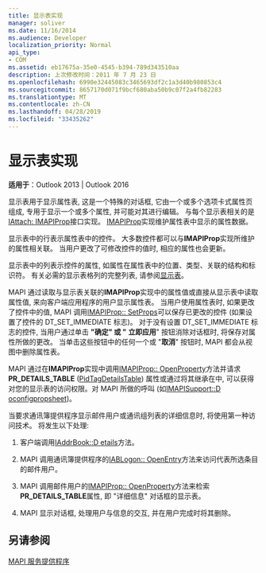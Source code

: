 ```yaml
---
title: 显示表实现
manager: soliver
ms.date: 11/16/2014
ms.audience: Developer
localization_priority: Normal
api_type:
- COM
ms.assetid: eb17675a-35e0-4545-b394-789d343510aa
description: 上次修改时间：2011 年 7 月 23 日
ms.openlocfilehash: 6990e32445083c3465693df2c1a3d40b980853c4
ms.sourcegitcommit: 8657170d071f9bcf680aba50b9c07f2a4fb82283
ms.translationtype: MT
ms.contentlocale: zh-CN
ms.lasthandoff: 04/28/2019
ms.locfileid: "33435262"
---
```

# <a name="display-table-implementation"></a>显示表实现

  
  
**适用于**：Outlook 2013 | Outlook 2016 
  
显示表用于显示属性表, 这是一个特殊的对话框, 它由一个或多个选项卡式属性页组成, 专用于显示一个或多个属性, 并可能对其进行编辑。 与每个显示表相关的是[IAttach: IMAPIProp](iattachimapiprop.md)接口实现。 [IMAPIProp](imapipropiunknown.md)实现维护属性表中显示的属性数据。 
  
显示表中的行表示属性表中的控件。 大多数控件都可以与**IMAPIProp**实现所维护的属性相关联。 当用户更改了可修改控件的值时, 相应的属性也会更新。 
  
显示表中的列表示控件的属性, 如属性在属性表中的位置、类型、关联的结构和标识符。 有关必需的显示表格列的完整列表, 请参阅[显示表](display-tables.md)。
  
MAPI 通过读取与显示表关联的**IMAPIProp**实现中的属性值或直接从显示表中读取属性值, 来向客户端应用程序的用户显示属性表。 当用户使用属性表时, 如果更改了控件中的值, MAPI 调用[IMAPIProp:: SetProps](imapiprop-setprops.md)可以保存已更改的控件 (如果设置了控件的 DT_SET_IMMEDIATE 标志)。 对于没有设置 DT_SET_IMMEDIATE 标志的控件, 当用户通过单击 **"确定" 或 "** **立即应用**" 按钮消除对话框时, 将保存对属性所做的更改。 当单击这些按钮中的任何一个或 "**取消**" 按钮时, MAPI 都会从视图中删除属性表。 
  
MAPI 通过在**IMAPIProp**实现中调用[IMAPIProp:: OpenProperty](imapiprop-openproperty.md)方法并请求**PR_DETAILS_TABLE** ([PidTagDetailsTable](pidtagdetailstable-canonical-property.md)) 属性或通过将其继承在中, 可以获得对您的显示表的访问权限。对 MAPI 所做的呼叫 (如[IMAPISupport::D oconfigpropsheet](imapisupport-doconfigpropsheet.md))。
  
当要求通讯簿提供程序显示邮件用户或通讯组列表的详细信息时, 将使用第一种访问技术。 将发生以下处理:
  
1. 客户端调用[IAddrBook::D etails](iaddrbook-details.md)方法。 
    
2. MAPI 调用通讯簿提供程序的[IABLogon:: OpenEntry](iablogon-openentry.md)方法来访问代表所选条目的邮件用户。 
    
3. MAPI 调用邮件用户的[IMAPIProp:: OpenProperty](imapiprop-openproperty.md)方法来检索**PR_DETAILS_TABLE**属性, 即 "详细信息" 对话框的显示表。 
    
4. MAPI 显示对话框, 处理用户与信息的交互, 并在用户完成时将其删除。 
    
## <a name="see-also"></a>另请参阅



[MAPI 服务提供程序](mapi-service-providers.md)

